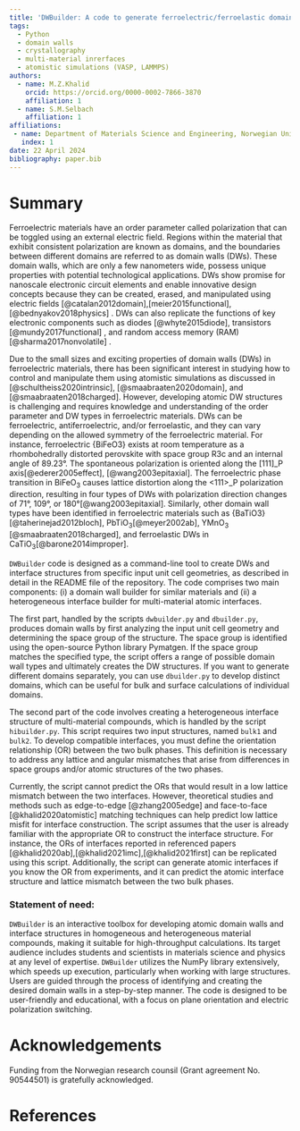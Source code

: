 ```yaml
---
title: 'DWBuilder: A code to generate ferroelectric/ferroelastic domain walls and multi-material atomic interface structures'
tags:
  - Python
  - domain walls
  - crystallography
  - multi-material inrerfaces
  - atomistic simulations (VASP, LAMMPS)
authors:
  - name: M.Z.Khalid
    orcid: https://orcid.org/0000-0002-7866-3870
    affiliation: 1
  - name: S.M.Selbach
    affiliation: 1
affiliations:
 - name: Department of Materials Science and Engineering, Norwegian University of Science and Technology, Trondheim, Norway
   index: 1
date: 22 April 2024
bibliography: paper.bib
---
```


# Summary

Ferroelectric materials have an order parameter called polarization that can be toggled using an external electric field. Regions within the material that exhibit consistent polarization are known as domains, and the boundaries between different domains are referred to as domain walls (DWs).  These domain walls, which are only a few nanometers wide, possess unique properties with potential technological applications. DWs show promise for nanoscale electronic circuit elements and enable innovative design concepts because they can be created, erased, and manipulated using electric fields [@catalan2012domain],[meier2015functional],[@bednyakov2018physics] . DWs can also replicate the functions of key electronic components such as diodes [@whyte2015diode], transistors [@mundy2017functional] , and random access memory (RAM) [@sharma2017nonvolatile] .

Due to the small sizes and exciting properties of domain walls (DWs) in ferroelectric materials, there has been significant interest in studying how to control and manipulate them using atomistic simulations as discussed in [@schultheiss2020intrinsic], [@smaabraaten2020domain], and [@smaabraaten2018charged]. However, developing atomic DW structures is challenging and requires knowledge and understanding of the order parameter and DW types in ferroelectric materials. DWs can be ferroelectric, antiferroelectric, and/or ferroelastic, and they can vary depending on the allowed symmetry of the ferroelectric material. For instance, ferroelectric {BiFeO3} exists at room temperature as a rhombohedrally distorted perovskite with space group R3c and an internal angle of 89.23°. The spontaneous polarization is oriented along the [111]_P axis[@ederer2005effect], [@wang2003epitaxial]. The ferroelectric phase transition in BiFeO<sub>3</sub> causes lattice distortion along the <111>_P polarization direction, resulting in four types of DWs with polarization direction changes of 71°, 109°, or 180°[@wang2003epitaxial]. Similarly, other domain wall types have been identified in ferroelectric materials such as {BaTiO3}[@taherinejad2012bloch], PbTiO<sub>3</sub>[@meyer2002ab], YMnO<sub>3</sub> [@smaabraaten2018charged], and ferroelastic DWs in CaTiO<sub>3</sub>[@barone2014improper].

``DWBuilder`` code is designed as a command-line tool to create DWs and interface structures from specific input unit cell geometries, as described in detail in the README file of the repository. The code comprises two main components: (i) a domain wall builder for similar materials and (ii) a heterogeneous interface builder for multi-material atomic interfaces.

The first part, handled by the scripts ``dwbuilder.py`` and ``dbuilder.py``,  produces domain walls by first analyzing the input unit cell geometry and determining the space group of the structure. The space group is identified using the open-source Python library Pymatgen. If the space group matches the specified type, the script offers a range of possible domain wall types and ultimately creates the DW structures. If you want to generate different domains separately, you can use ``dbuilder.py`` to develop distinct domains, which can be useful for bulk and surface calculations of individual domains.
  
 The second part of the code involves creating a heterogeneous interface structure of multi-material compounds, which is handled by the script ``hibuilder.py``. This script requires two input structures, named ``bulk1`` and ``bulk2``. To develop compatible interfaces, you must define the orientation relationship (OR) between the two bulk phases. This definition is necessary to address any lattice and angular mismatches that arise from differences in space groups and/or atomic structures of the two phases. 

Currently, the script cannot predict the ORs that would result in a low lattice mismatch between the two interfaces. However, theoretical studies and methods such as edge-to-edge   [@zhang2005edge] and face-to-face [@khalid2020atomistic] matching techniques can help predict low lattice misfit for interface construction. The script assumes that the user is already familiar with the appropriate OR to construct the interface structure. For instance, the ORs of interfaces reported in referenced papers  [@khalid2020ab],[@khalid2021imc],[@khalid2021first]  can be replicated using this script. Additionally, the script can generate atomic interfaces if you know the OR from experiments, and it can predict the atomic interface structure and lattice mismatch between the two bulk phases.

 
### Statement of need:
``DWBuilder`` is an interactive toolbox for developing atomic domain walls and interface structures in homogeneous and heterogeneous material compounds, making it suitable for high-throughput calculations. Its target audience includes students and scientists in materials science and physics at any level of expertise. ``DWBuilder`` utilizes the NumPy library extensively, which speeds up execution, particularly when working with large structures. Users are guided through the process of identifying and creating the desired domain walls in a step-by-step manner. The code is designed to be user-friendly and educational, with a focus on plane orientation and electric polarization switching.


# Acknowledgements

Funding from the Norwegian research counsil  (Grant agreement No. 90544501) is gratefully acknowledged.

# References



